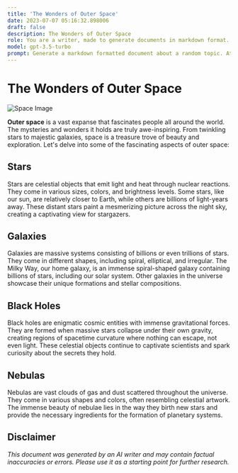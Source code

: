 ```yaml
---
title: 'The Wonders of Outer Space'
date: 2023-07-07 05:16:32.898006
draft: false
description: The Wonders of Outer Space
role: You are a writer, made to generate documents in markdown format. It is very important that all of the documents you generate are in valid markdown format.
model: gpt-3.5-turbo
prompt: Generate a markdown formatted document about a random topic. At the bottom, include a disclaimer explaining that the document was generated by you. The first line of the document should be the title. Make sure that the entire document is in proper markdown format, using a mix of various tags to make the document visually appealing.
---
```


# The Wonders of Outer Space

![Space Image](https://example.com/space-image.jpg)

**Outer space** is a vast expanse that fascinates people all around the world. The mysteries and wonders it holds are truly awe-inspiring. From twinkling stars to majestic galaxies, space is a treasure trove of beauty and exploration. Let's delve into some of the fascinating aspects of outer space:

## Stars

Stars are celestial objects that emit light and heat through nuclear reactions. They come in various sizes, colors, and brightness levels. Some stars, like our sun, are relatively closer to Earth, while others are billions of light-years away. These distant stars paint a mesmerizing picture across the night sky, creating a captivating view for stargazers.

## Galaxies

Galaxies are massive systems consisting of billions or even trillions of stars. They come in different shapes, including spiral, elliptical, and irregular. The Milky Way, our home galaxy, is an immense spiral-shaped galaxy containing billions of stars, including our solar system. Other galaxies in the universe showcase their unique formations and stellar compositions.

## Black Holes

Black holes are enigmatic cosmic entities with immense gravitational forces. They are formed when massive stars collapse under their own gravity, creating regions of spacetime curvature where nothing can escape, not even light. These celestial objects continue to captivate scientists and spark curiosity about the secrets they hold.

## Nebulas

Nebulas are vast clouds of gas and dust scattered throughout the universe. They come in various shapes and colors, often resembling celestial artwork. The immense beauty of nebulae lies in the way they birth new stars and provide the necessary ingredients for the formation of planetary systems.

## Disclaimer

*This document was generated by an AI writer and may contain factual inaccuracies or errors. Please use it as a starting point for further research.*